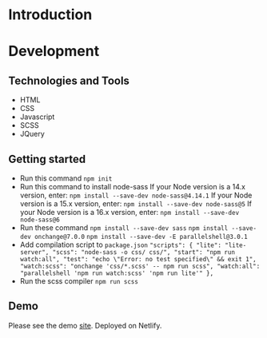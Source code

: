 # Introduction

# Development

## Technologies and Tools

- HTML
- CSS
- Javascript
- SCSS
- JQuery

## Getting started

- Run this command `npm init`
- Run this command to install node-sass
  If your Node version is a 14.x version, enter:
  `npm install --save-dev node-sass@4.14.1`
  If your Node version is a 15.x version, enter:
  `npm install --save-dev node-sass@5`
  If your Node version is a 16.x version, enter:
  `npm install --save-dev node-sass@6`
- Run these command
  `npm install --save-dev sass`
  `npm install --save-dev onchange@7.0.0`
  `npm install --save-dev -E parallelshell@3.0.1`
- Add compilation script to `package.json`
  `"scripts": { "lite": "lite-server", "scss": "node-sass -o css/ css/", "start": "npm run watch:all", "test": "echo \"Error: no test specified\" && exit 1", "watch:scss": "onchange 'css/*.scss' -- npm run scss", "watch:all": "parallelshell 'npm run watch:scss' 'npm run lite'" },`
- Run the scss compiler
  `npm run scss`

## Demo

Please see the demo [site](landing-company.netlify.app). Deployed on Netlify.
